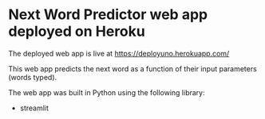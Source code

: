 # Next Word Predictor web app deployed on Heroku

The deployed web app is live at https://deployuno.herokuapp.com/

This web app predicts the next word as a function of their input parameters (words typed).

The web app was built in Python using the following library:
* streamlit

